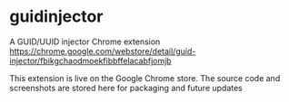 guidinjector
============

A GUID/UUID injector Chrome extension
https://chrome.google.com/webstore/detail/guid-injector/fbikgchaodmoekfibbffelacabfjomjb

This extension is live on the Google Chrome store. The source code and screenshots are stored here for packaging and future updates


